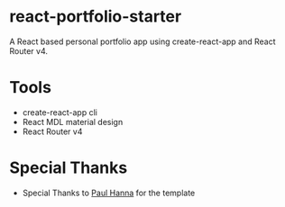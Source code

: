# react-portfolio-starter
A React based personal portfolio app using create-react-app and React Router v4.

# Tools
* create-react-app cli
* React MDL material design
* React Router v4

# Special Thanks
* Special Thanks to [Paul Hanna](https://github.com/paulhanna1933) for the template
